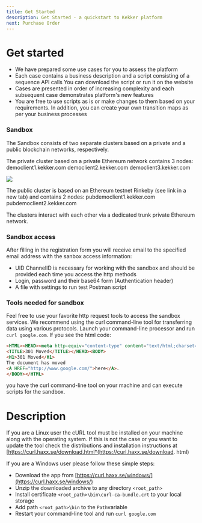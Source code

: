 ```yaml
---
title: Get Started
description: Get Started - a quickstart to Kekker platform
next: Purchase Order
---
```


# Get started

* We have prepared some use cases for you to assess the platform
* Each case contains a business description and a script consisting of a sequence API calls
You can download the script or run it on the website
* Cases are presented in order of increasing complexity and each subsequent case demonstrates platform's new features
* You are free to use scripts as is or make changes to them based on your requirements. In addition, you can create your own transition maps as per your business processes

### Sandbox

The Sandbox consists of two separate clusters based on a private and a public blockchain networks, respectively.

The private cluster based on a private Ethereum network contains 3 nodes:
democlient1.kekker.com
democlient2.kekker.com
democlient3.kekker.com

![](https://lh6.googleusercontent.com/dPJFHMSUSl-6EMBplN0oFG0nBDXeKqLCj37LeqCPx5iXBfZ_4JeoT-CiU3sbXXnfBo9xh-Dj2BrgiFqX72HQ7SmB8omD9yKJzGkyMjpsuLirrqQZdwcPJWSif1SeJMlVQ_2D4cKj)

The public cluster is based on an Ethereum testnet Rinkeby (see link in a new tab) and contains 2 nodes:
pubdemoclient1.kekker.com
pubdemoclient2.kekker.com

The clusters interact with each other via a dedicated trunk private Ethereum network.

### Sandbox access

After filling in the registration form you will receive email to the specified email address with the sanbox access information:
* UID ChannelID is necessary for working with the sandbox and should be provided each time you access the http methods
* Login, password and their base64 form (Authentication header)
* A file with settings to run test Postman script

### Tools needed for sandbox

Feel free to use your favorite http request tools to access the sandbox services. We recommend using the curl command-line tool for transferring data using various protocols. 
Launch your command-line processor and run `curl google.com`. If you see the html code:

```html
<HTML><HEAD><meta http-equiv="content-type" content="text/html;charset=utf-8">
<TITLE>301 Moved</TITLE></HEAD><BODY>
<H1>301 Moved</H1>
The document has moved
<A HREF="http://www.google.com/">here</A>.
</BODY></HTML>
```
you have the curl command-line tool on your machine and can execute scripts for the sandbox.


Description
=======
If you are a Linux user the cURL tool must be installed on your machine along with the operating system. 
If this is not the case or you want to update the tool check the distributions and installation instructions at [https://curl.haxx.se/download.html†(https://curl.haxx.se/download. html)

If you are a Windows user please follow these simple steps:
* Download the app from [https://curl.haxx.se/windows/](https://curl.haxx.se/windows/)
* Unzip the downloaded archive to any directory `<root_path>`
* Install certificate `<root_path>\bin\curl-ca-bundle.crt` to your local storage
* Add path `<root_path>\bin` to the `Path`variable
* Restart your command-line tool and run `curl google.com`

